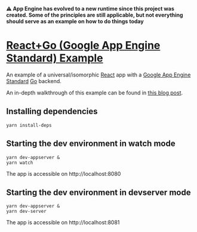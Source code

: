 **⚠️ App Engine has evolved to a new runtime since this project was created. Some of the principles are still applicable, but not everything should serve as an example on how to do things today**

# [React+Go (Google App Engine Standard) Example](https://el-tramo.be/react-go-gae-example)

An example of a universal/isomorphic [React](https://facebook.github.io/react/) 
app with a [Google App Engine Standard](https://cloud.google.com/appengine/docs/go/) [Go](https://golang.org) backend.

An in-depth walkthrough of this example can be found in [this blog
post](https://el-tramo.be/blog/react-go-gae).

## Installing dependencies

    yarn install-deps

## Starting the dev environment in watch mode

    yarn dev-appserver &
    yarn watch

The app is accessible on http://localhost:8080

## Starting the dev environment in devserver mode

    yarn dev-appserver &
    yarn dev-server

The app is accessible on http://localhost:8081

